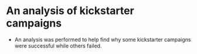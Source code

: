 # An analysis of kickstarter campaigns
* An analysis was performed to help find why some kickstarter campaigns were successful while others failed.
